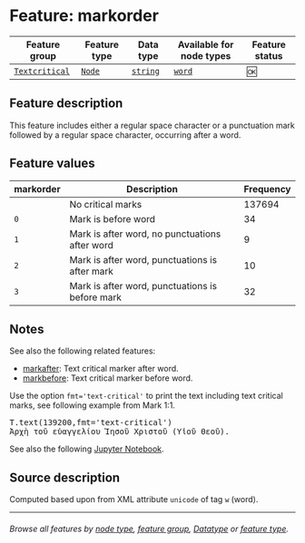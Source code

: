 # Feature: markorder <a name="start"></a>

Feature group | Feature type | Data type | Available for node types | Feature status
---  | --- | --- | --- | --- 
[`Textcritical`](featuresbygroup.md#textcritical-features) | [`Node`](featuresbyfeaturetype.md#node-features)  | [`string`](featuresbydatatype.md#string-datatype) | [`word`](featuresbynodetype.md#word-nodes) | 🆗

## Feature description 

This feature includes either a regular space character or a punctuation mark followed by a regular space character, occurring after a word.

## Feature values 

markorder | Description | Frequency
---  | --- | ---
` ` | No critical marks | 137694
`0` | Mark is before word | 34
`1` | Mark is after word, no punctuations after word | 9
`2` | Mark is after word, punctuations is after mark | 10
`3` | Mark is after word, punctuations is before mark | 32

## Notes

See also the following related features:
   * [markafter](markafter.md#readme): Text critical marker after word.
   * [markbefore](markbefore.md#readme): Text critical marker before word.

Use the option `fmt='text-critical'` to print the text including text critical marks, see following example from Mark 1:1.

<pre>
T.text(139200,fmt='text-critical')
Ἀρχὴ τοῦ εὐαγγελίου Ἰησοῦ Χριστοῦ (Υἱοῦ Θεοῦ). 
</pre>

See also the following [Jupyter Notebook](https://nbviewer.org/github/tonyjurg/Nestle1904LFT/blob/main/docs/usecases/various_text_formats.ipynb#bullet3x6).

## Source description

Computed based upon from XML attribute `unicode` of tag `w` (word).

---
###### *Browse all features by [node type](featuresbynodetype.md#readme), [feature group](featuresbygroup.md#readme), [Datatype](featuresbydatatype.md#readme)  or [feature type](featuresbyfeaturetype.md#readme).*
